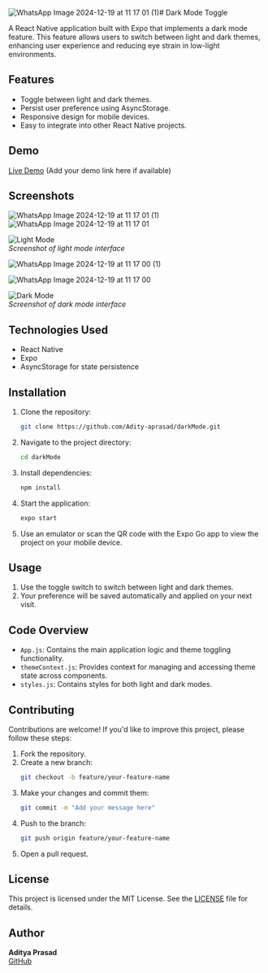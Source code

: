 ![WhatsApp Image 2024-12-19 at 11 17 01 (1)](https://github.com/user-attachments/assets/03273356-9866-499a-8ff1-eb61624e85a4)# Dark Mode Toggle

A React Native application built with Expo that implements a dark mode feature. This feature allows users to switch between light and dark themes, enhancing user experience and reducing eye strain in low-light environments.

## Features

- Toggle between light and dark themes.
- Persist user preference using AsyncStorage.
- Responsive design for mobile devices.
- Easy to integrate into other React Native projects.

## Demo

[Live Demo](#) (Add your demo link here if available)

## Screenshots
![WhatsApp Image 2024-12-19 at 11 17 01 (1)](https://github.com/user-attachments/assets/62f7cff5-bffd-4384-a6d7-a76ceef830d7)
![WhatsApp Image 2024-12-19 at 11 17 01](https://github.com/user-attachments/assets/0defddee-f633-4257-b404-3a6d442450ee)


![Light Mode](#)  
*Screenshot of light mode interface*

![WhatsApp Image 2024-12-19 at 11 17 00 (1)](https://github.com/user-attachments/assets/7fa6581a-5aae-4a5c-bb66-aa5ce55e74b9)

![WhatsApp Image 2024-12-19 at 11 17 00](https://github.com/user-attachments/assets/6afb9950-8636-4ac1-aa4a-1989e3e2d95e)


![Dark Mode](#)  
*Screenshot of dark mode interface*

## Technologies Used

- React Native
- Expo
- AsyncStorage for state persistence

## Installation

1. Clone the repository:
   ```bash
   git clone https://github.com/Adity-aprasad/darkMode.git
   ```

2. Navigate to the project directory:
   ```bash
   cd darkMode
   ```

3. Install dependencies:
   ```bash
   npm install
   ```

4. Start the application:
   ```bash
   expo start
   ```

5. Use an emulator or scan the QR code with the Expo Go app to view the project on your mobile device.

## Usage

1. Use the toggle switch to switch between light and dark themes.
2. Your preference will be saved automatically and applied on your next visit.

## Code Overview

- `App.js`: Contains the main application logic and theme toggling functionality.
- `themeContext.js`: Provides context for managing and accessing theme state across components.
- `styles.js`: Contains styles for both light and dark modes.

## Contributing

Contributions are welcome! If you'd like to improve this project, please follow these steps:

1. Fork the repository.
2. Create a new branch:
   ```bash
   git checkout -b feature/your-feature-name
   ```
3. Make your changes and commit them:
   ```bash
   git commit -m "Add your message here"
   ```
4. Push to the branch:
   ```bash
   git push origin feature/your-feature-name
   ```
5. Open a pull request.

## License

This project is licensed under the MIT License. See the [LICENSE](LICENSE) file for details.

## Author

**Aditya Prasad**  
[GitHub](https://github.com/Adity-aprasad)
